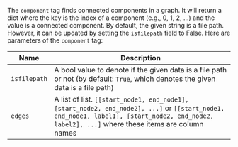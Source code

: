 The `component` tag finds connected components in a graph. It will return a dict where the key is the index of a component (e.g., 0, 1, 2, ...) and the value is a connected component. By default, the given string is a file path. However, it can be updated by setting the `isfilepath` field to False. Here are parameters of the `component` tag:

|Name           | Description |
|---------------|-------------|
|`isfilepath`   |A bool value to denote if the given data is a file path or not (by default: `True`, which denotes the given data is a file path) |
|`edges`        |A list of list. `[[start_node1, end_node1], [start_node2, end_node2], ...]` or `[[start_node1, end_node1, label1], [start_node2, end_node2, label2], ...]` where these items are column names |

